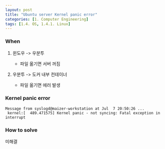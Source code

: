 ```yaml
---
layout: post
title: "Ubuntu server Kernel panic error"
categories: [1. Computer Engineering]
tags: [1.4. OS, 1.4.1. Linux]
---
```


### When

1. 윈도우 -> 우분투 
    * 파일 옮기면 서버 꺼짐

2. 우분투 -> 도커 내부 컨테이너
    * 파일 옮기면 에러 발생


### Kernel panic error

```ubuntu-server
Message from syslogd@maizer-workstation at Jul  7 20:50:26 ...
 kernel:[  489.471575] Kernel panic - not syncing: Fatal exception in interrupt
```

### How to solve

미해결